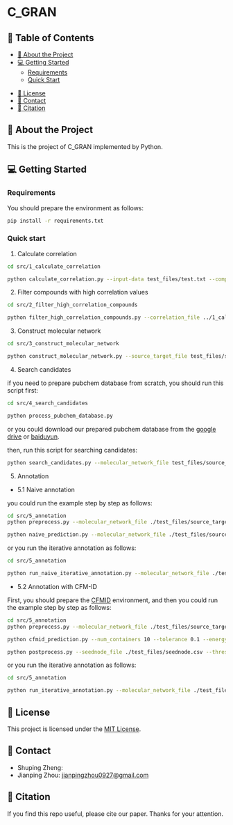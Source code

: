 # C_GRAN

##  📗 Table of Contents

- [📖 About the Project](#about-project)
- [💻 Getting Started](#getting-started)
  - [Requirements](#requirements)
  - [Quick Start](#quick-start)
  <!-- - [Install](#install) -->
  <!-- - [Usage](#usage) -->
  <!-- - [Run tests](#run-tests) -->
  <!-- - [Deployment](#deployment) -->
<!-- - [🤝 Contributing](#contributing) -->
- [📝 License](#license)
- [👥 Contact](#contact)
- [🔗 Citation](#citation)
<!-- - [🙏 Acknowledgements](#acknowledgements) -->

## 📖 About the Project <a name="about-project"></a>
This is the project of C_GRAN implemented by Python.

## 💻 Getting Started <a name="getting-started"></a>


### Requirements <a name="requirements"></a>

You should prepare the environment as follows:
```sh
pip install -r requirements.txt
```

### Quick start <a name="quick-start"></a>

1. Calculate correlation

```sh
cd src/1_calculate_correlation

python calculate_correlation.py --input-data test_files/test.txt --compounds-num 14 --samples-num 98 --correlation-result-filename correlation_results.csv
```

2. Filter compounds with high correlation values

```sh
cd src/2_filter_high_correlation_compounds

python filter_high_correlation_compounds.py --correlation_file ../1_calculate_correlation/corr_pval_final_CD_sediment_pos_3SD_20240828_true_p0.05.csv --seednode_file test_files/seednode.csv --threshold 0.7
```

3. Construct molecular network

```sh
cd src/3_construct_molecular_network

python construct_molecular_network.py --source_target_file test_files/source_target.csv --correlation_file ../1_calculate_correlation/corr_pval_final_CD_sediment_pos_3SD_20240828_true_p0.05.csv --threshold 0.7 --RT_threshold 0.01
```


4. Search candidates

if you need to prepare pubchem database from scratch, you should run this script first:
```sh
cd src/4_search_candidates

python process_pubchem_database.py
```
or you could download our prepared pubchem database from the [google drive](https://drive.google.com/file/d/17Qmie31AWyOmBy-D1hfhvRoRn2VmdQuC/view?usp=drive_link) or [baiduyun](https://pan.baidu.com/s/1SlKP6dTYZhWI0A5Q3_7thw?pwd=e9dq).

then, run this script for searching candidates:
```sh
python search_candidates.py --molecular_network_file test_files/source_target_cor_edit.csv --pubchem_database_path ./pubchem_database.pk --candidates_folder ./candidates/ --is_filter_element --element_set 'C,H,O,N,P,S,F,Cl,Br,I'
```

5. Annotation

- 5.1 Naive annotation

you could run the example step by step as follows:

```sh
cd src/5_annotation
python preprocess.py --molecular_network_file ./test_files/source_target_cor_edit.csv --seednode_file ./test_files/seednode.csv --candidates_folder ../4_search_candidates/candidates

python naive_prediction.py --molecular_network_file ./test_files/source_target_cor_edit.csv --seednode_file ./test_files/seednode.csv --threshold_tanimoto_similarity 0.5
```

or you run the iterative annotation as follows:

```sh
cd src/5_annotation

python run_naive_iterative_annotation.py --molecular_network_file ./test_files/source_target_cor_edit.csv --seednode_file ./test_files/seednode.csv --candidates_folder ../4_search_candidates/candidates --threshold_tanimoto_similarity 0.5 
```


- 5.2 Annotation with CFM-ID

First, you should prepare the [CFMID](https://hub.docker.com/r/wishartlab/cfmid) environment, and then you could run the example step by step as follows:

```sh
cd src/5_annotation
python preprocess.py --molecular_network_file ./test_files/source_target_cor_edit.csv --seednode_file ./test_files/seednode.csv --candidates_folder ../4_search_candidates/candidates

python cfmid_prediction.py --num_containers 10 --tolerance 0.1 --energy_level 0 --spectrum_file ./test_files/compounds_spectrum.mgf

python postprocess.py --seednode_file ./test_files/seednode.csv --threshold_modified_cosine_similarity 0.7
```

or you run the iterative annotation as follows:

```sh
cd src/5_annotation

python run_iterative_annotation.py --molecular_network_file ./test_files/source_target_cor_edit.csv --seednode_file ./test_files/seednode.csv --candidates_folder ../4_search_candidates/candidates --num_containers 10 --tolerance 0.1 --energy_level 0 --threshold_modified_cosine_similarity 0.5 --spectrum_file ./test_files/compounds_spectrum.mgf
```


<!-- <p align="right">(<a href="#readme-top">back to top</a>)</p> -->


## 📝 License <a name="license"></a>

This project is licensed under the [MIT License](LICENSE).

<!-- <p align="right">(<a href="#readme-top">back to top</a>)</p> -->



## 👥 Contact <a name="contact"></a>

- Shuping Zheng: 
- Jianping Zhou: jianpingzhou0927@gmail.com


<!-- <p align="right">(<a href="#readme-top">back to top</a>)</p> -->


## 🔗 Citation <a name="citation"></a>

If you find this repo useful, please cite our paper. Thanks for your attention.

<!-- ```
@inproceedings{zhou2024mtsci,
  title={MTSCI: A Conditional Diffusion Model for Multivariate Time Series Consistent Imputation},
  author={Zhou, Jianping and Li, Junhao and Zheng, Guanjie and Wang, Xinbing and Zhou, Chenghu},
  booktitle={Proceedings of the 33rd ACM International Conference on Information and Knowledge Management},
  pages={3474--3483},
  year={2024}
}
``` -->